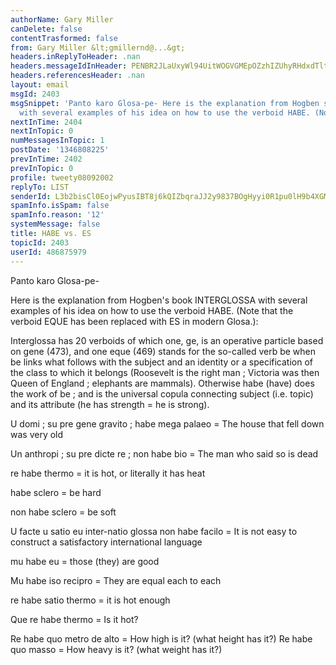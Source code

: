 ```yaml
---
authorName: Gary Miller
canDelete: false
contentTrasformed: false
from: Gary Miller &lt;gmillernd@...&gt;
headers.inReplyToHeader: .nan
headers.messageIdInHeader: PENBR2JLaUxyWl94UitWOGVGMEpOZzhIZUhyRHdxdTltNFp6Q2JSMU4tVUJBVkVYPTJLZ0BtYWlsLmdtYWlsLmNvbT4=
headers.referencesHeader: .nan
layout: email
msgId: 2403
msgSnippet: 'Panto karo Glosa-pe- Here is the explanation from Hogben s book INTERGLOSSA
  with several examples of his idea on how to use the verboid HABE. (Note that the '
nextInTime: 2404
nextInTopic: 0
numMessagesInTopic: 1
postDate: '1346808225'
prevInTime: 2402
prevInTopic: 0
profile: tweety08092002
replyTo: LIST
senderId: L3b2bisCl0EojwPyusIBT8j6kQIZbqraJJ2y9837BOgHyyi0R1pu0lH9b4XGMgr48jYGJ-4aNgQv-xHlh5s5y6xdLTFKEdC-
spamInfo.isSpam: false
spamInfo.reason: '12'
systemMessage: false
title: HABE vs. ES
topicId: 2403
userId: 486875979
---
```


Panto karo Glosa-pe-

Here is the explanation from Hogben's book INTERGLOSSA with several
examples of his idea on how to use the verboid HABE. (Note that the
verboid EQUE has been replaced with ES in modern Glosa.):

Interglossa has 20 verboids of which one, ge, is an operative particle
based on gene (473), and one eque (469) stands for the so-called verb
be when be links what follows with the subject and an identity or a
specification of the class to which it belongs (Roosevelt is the right
man ; Victoria was then Queen of England ; elephants are mammals).
Otherwise habe (have) does the work of be ; and is the universal
copula connecting subject (i.e. topic) and its attribute (he has
strength = he is strong).

U domi ; su pre gene gravito ; habe mega palaeo = The house that fell
down was very old

Un anthropi ; su pre dicte re ; non habe bio = The man who said so is dead

re habe thermo = it is hot, or literally it has heat

habe sclero = be hard

non habe sclero = be soft

U facte u satio eu inter-natio glossa non habe facilo = It is not easy
to construct a satisfactory international language

mu habe eu = those (they) are good

Mu habe iso recipro = They are equal each to each

re habe satio thermo = it is hot enough

Que re habe thermo = Is it hot?

Re habe quo metro de alto = How high is it? (what height has it?)
Re habe quo masso = How heavy is it? (what weight has it?)

